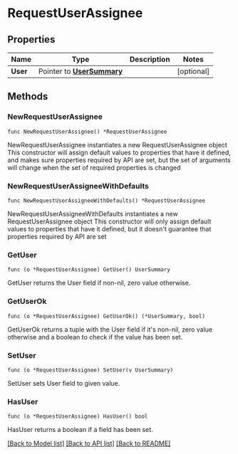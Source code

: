 # RequestUserAssignee

## Properties

Name | Type | Description | Notes
------------ | ------------- | ------------- | -------------
**User** | Pointer to [**UserSummary**](UserSummary.md) |  | [optional] 

## Methods

### NewRequestUserAssignee

`func NewRequestUserAssignee() *RequestUserAssignee`

NewRequestUserAssignee instantiates a new RequestUserAssignee object
This constructor will assign default values to properties that have it defined,
and makes sure properties required by API are set, but the set of arguments
will change when the set of required properties is changed

### NewRequestUserAssigneeWithDefaults

`func NewRequestUserAssigneeWithDefaults() *RequestUserAssignee`

NewRequestUserAssigneeWithDefaults instantiates a new RequestUserAssignee object
This constructor will only assign default values to properties that have it defined,
but it doesn't guarantee that properties required by API are set

### GetUser

`func (o *RequestUserAssignee) GetUser() UserSummary`

GetUser returns the User field if non-nil, zero value otherwise.

### GetUserOk

`func (o *RequestUserAssignee) GetUserOk() (*UserSummary, bool)`

GetUserOk returns a tuple with the User field if it's non-nil, zero value otherwise
and a boolean to check if the value has been set.

### SetUser

`func (o *RequestUserAssignee) SetUser(v UserSummary)`

SetUser sets User field to given value.

### HasUser

`func (o *RequestUserAssignee) HasUser() bool`

HasUser returns a boolean if a field has been set.


[[Back to Model list]](../README.md#documentation-for-models) [[Back to API list]](../README.md#documentation-for-api-endpoints) [[Back to README]](../README.md)


